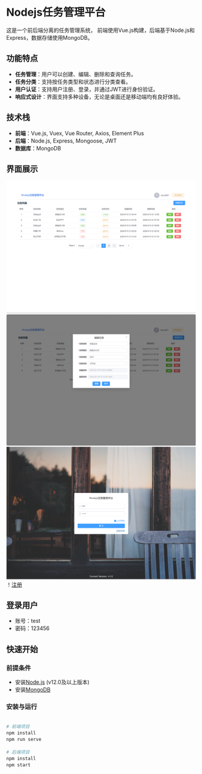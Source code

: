 # Nodejs任务管理平台

这是一个前后端分离的任务管理系统，
前端使用Vue.js构建，后端基于Node.js和Express，数据存储使用MongoDB。

## 功能特点

- **任务管理**：用户可以创建、编辑、删除和查询任务。
- **任务分类**：支持按任务类型和状态进行分类查看。
- **用户认证**：支持用户注册、登录，并通过JWT进行身份验证。
- **响应式设计**：界面支持多种设备，无论是桌面还是移动端均有良好体验。

## 技术栈

- **前端**：Vue.js, Vuex, Vue Router, Axios, Element Plus
- **后端**：Node.js, Express, Mongoose, JWT
- **数据库**：MongoDB

## 界面展示

![任务列表](./screenshots/task-list.png)
![任务详情](./screenshots/task-detail.png)
![登录](./screenshots/login.png)
！[注册](./screenshots/register.png)

## 登录用户

- 账号：test
- 密码：123456

## 快速开始

### 前提条件

- 安装[Node.js](https://nodejs.org/en/) (v12.0及以上版本)
- 安装[MongoDB](https://www.mongodb.com/try/download/community)

### 安装与运行

```bash

# 前端项目
npm install
npm run serve

# 后端项目
npm install
npm start
